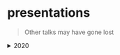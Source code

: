 # presentations

> Other talks may have gone lost

<details><summary>2020</summary>
<p>

| Date       | Title                                                                                                    | Slides                                                                                   | Video                                           | Conference                                          |
| ---------- | -------------------------------------------------------------------------------------------------------- | ---------------------------------------------------------------------------------------- | ----------------------------------------------- | --------------------------------------------------- |
| 2020.11.20 | [Bypass Falco](https://sched.co/ekE4)                                                                    | [Slides](2020/11/20/kubecon-na/bypass-falco/slides.pdf)                                  |                                                 | KubeCon + CloudNativeCon North America 2020 Virtual |
| 2020.09.27 | [Falco, runtime security analysis through syscalls](https://2020.romhack.io/speakers-2020.html#didonato) | [Slides](2020/09/27/romhack/falco-runtime-security-analysis-through-syscalls/slides.pdf) | [YT](https://bit.ly/romhack-2020-leodido-falco) | RomHack Rome                                        |

</p>
